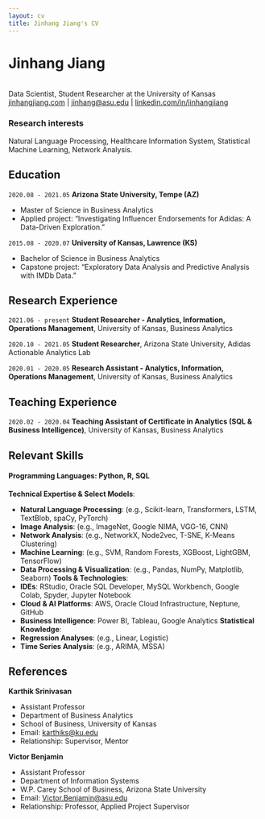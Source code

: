 ```yaml
---
layout: cv
title: Jinhang Jiang's CV
---
```

# Jinhang Jiang
<br/>
Data Scientist, Student Researcher at the University of Kansas

<div id="webaddress">
<a href="http://jinhangjiang.com">jinhangjiang.com</a>
| <a href="jinhang@asu.edu">jinhang@asu.edu</a>
| <a href="https://www.linkedin.com/in/jinhangjiang/">linkedin.com/in/jinhangjiang</a>
</div>


### Research interests

Natural Language Processing, Healthcare Information System, Statistical Machine Learning, Network Analysis.


## Education

`2020.08 - 2021.05`
__Arizona State University,  Tempe (AZ)__

- Master of Science in Business Analytics
- Applied project: “Investigating Influencer Endorsements for Adidas: A Data-Driven Exploration.”

`2015.08 - 2020.07`
__University of Kansas, Lawrence (KS)__

- Bachelor of Science in Business Analytics
- Capstone project: “Exploratory Data Analysis and Predictive Analysis with IMDb Data.”


## Research Experience

`2021.06 - present`
__Student Researcher - Analytics, Information, Operations Management__, University of Kansas, Business Analytics



`2020.10 - 2021.05`
__Student Researcher__, Arizona State University, Adidas Actionable Analytics Lab


`2020.01 - 2020.05`
__Research Assistant - Analytics, Information, Operations Management__, University of Kansas, Business Analytics



## Teaching Experience

`2020.02 - 2020.04`
__Teaching Assistant of Certificate in Analytics (SQL & Business Intelligence)__, University of Kansas, Business Analytics



## Relevant Skills

#### Programming Languages: Python, R, SQL <br/>
__Technical Expertise & Select Models__: 
-	__Natural Language Processing__: (e.g., Scikit-learn, Transformers, LSTM, TextBlob, spaCy, PyTorch)
-	__Image Analysis__: (e.g., ImageNet, Google NIMA, VGG-16, CNN)
-	__Network Analysis__: (e.g., NetworkX, Node2vec, T-SNE, K-Means Clustering)
-	__Machine Learning__: (e.g., SVM, Random Forests, XGBoost, LightGBM, TensorFlow)
-	__Data Processing & Visualization__: (e.g., Pandas, NumPy, Matplotlib, Seaborn)
__Tools & Technologies__: 
-	__IDEs__: RStudio, Oracle SQL Developer, MySQL Workbench, Google Colab, Spyder, Jupyter Notebook
-	__Cloud & AI Platforms__: AWS, Oracle Cloud Infrastructure, Neptune, GitHub
-	__Business Intelligence__: Power BI, Tableau, Google Analytics
__Statistical Knowledge__: 
- __Regression Analyses__: (e.g., Linear, Logistic)
- __Time Series Analysis__: (e.g., ARIMA, MSSA)


## References

__Karthik Srinivasan__
- Assistant Professor
- Department of Business Analytics
- School of Business, University of Kansas
- Email: karthiks@ku.edu
- Relationship: Supervisor, Mentor

__Victor Benjamin__
- Assistant Professor
- Department of Information Systems
- W.P. Carey School of Business, Arizona State University
- Email: Victor.Benjamin@asu.edu
- Relationship: Professor, Applied Project Supervisor



<!-- ### Footer

Last updated: June 2021 -->
